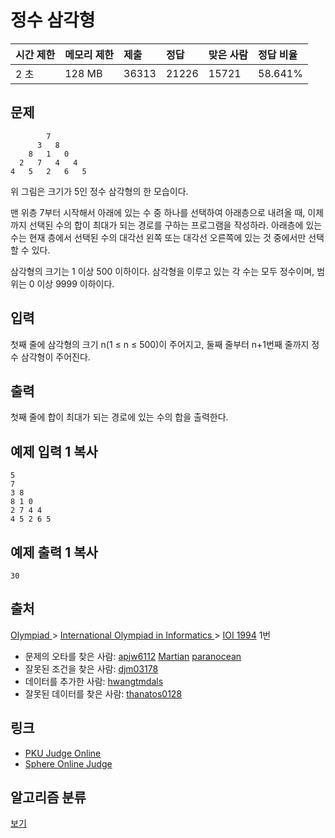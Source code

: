 # 정수 삼각형

| 시간 제한 | 메모리 제한 | 제출  | 정답  | 맞은 사람 | 정답 비율 |
| :-------- | :---------- | :---- | :---- | :-------- | :-------- |
| 2 초      | 128 MB      | 36313 | 21226 | 15721     | 58.641%   |

## 문제

```
        7
      3   8
    8   1   0
  2   7   4   4
4   5   2   6   5
```

위 그림은 크기가 5인 정수 삼각형의 한 모습이다.

맨 위층 7부터 시작해서 아래에 있는 수 중 하나를 선택하여 아래층으로 내려올 때, 이제까지 선택된 수의 합이 최대가 되는 경로를 구하는 프로그램을 작성하라. 아래층에 있는 수는 현재 층에서 선택된 수의 대각선 왼쪽 또는 대각선 오른쪽에 있는 것 중에서만 선택할 수 있다.

삼각형의 크기는 1 이상 500 이하이다. 삼각형을 이루고 있는 각 수는 모두 정수이며, 범위는 0 이상 9999 이하이다.

## 입력

첫째 줄에 삼각형의 크기 n(1 ≤ n ≤ 500)이 주어지고, 둘째 줄부터 n+1번째 줄까지 정수 삼각형이 주어진다.

## 출력

첫째 줄에 합이 최대가 되는 경로에 있는 수의 합을 출력한다.

## 예제 입력 1 복사

```
5
7
3 8
8 1 0
2 7 4 4
4 5 2 6 5
```

## 예제 출력 1 복사

```
30
```

## 출처

[Olympiad ](https://www.acmicpc.net/category/2)> [International Olympiad in Informatics ](https://www.acmicpc.net/category/99)> [IOI 1994](https://www.acmicpc.net/category/detail/541) 1번

- 문제의 오타를 찾은 사람: [apjw6112](https://www.acmicpc.net/user/apjw6112) [Martian](https://www.acmicpc.net/user/Martian) [paranocean](https://www.acmicpc.net/user/paranocean)
- 잘못된 조건을 찾은 사람: [djm03178](https://www.acmicpc.net/user/djm03178)
- 데이터를 추가한 사람: [hwangtmdals](https://www.acmicpc.net/user/hwangtmdals)
- 잘못된 데이터를 찾은 사람: [thanatos0128](https://www.acmicpc.net/user/thanatos0128)

## 링크

- [PKU Judge Online](http://poj.org/problem?id=1163)
- [Sphere Online Judge](http://www.spoj.com/problems/SUMITR/)

## 알고리즘 분류

[보기](https://www.acmicpc.net/problem/1932#)